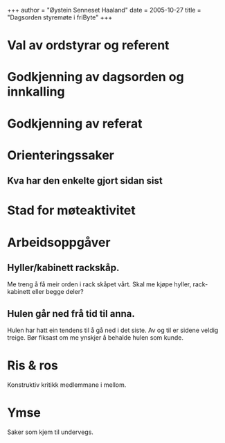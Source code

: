 +++
author = "Øystein Senneset Haaland"
date = 2005-10-27
title = "Dagsorden styremøte i friByte"
+++

# Val av ordstyrar og referent

# Godkjenning av dagsorden og innkalling

# Godkjenning av referat

# Orienteringssaker

## Kva har den enkelte gjort sidan sist

# Stad for møteaktivitet

# Arbeidsoppgåver

## Hyller/kabinett rackskåp.

Me treng å få meir orden i rack skåpet vårt. Skal me kjøpe hyller,
rack-kabinett eller begge deler?

## Hulen går ned frå tid til anna.

Hulen har hatt ein tendens til å gå ned i det siste. Av og til er sidene
veldig treige. Bør fiksast om me ynskjer å behalde hulen som kunde.

# Ris & ros

Konstruktiv kritikk medlemmane i mellom.

# Ymse

Saker som kjem til undervegs.
